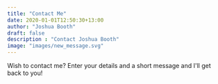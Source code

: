 ```yaml
---
title: "Contact Me"
date: 2020-01-01T12:50:30+13:00
author: "Joshua Booth"
draft: false
description : "Contact Joshua Booth"
image: "images/new_message.svg"
---
```


Wish to contact me? Enter your details and a short message and I'll get back to you!